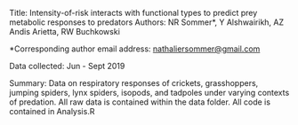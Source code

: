 Title: Intensity-of-risk interacts with functional types to predict prey metabolic responses to predators
Authors: NR Sommer*, Y Alshwairikh, AZ Andis Arietta, RW Buchkowski

*Corresponding author email address: nathaliersommer@gmail.com

Data collected: Jun - Sept 2019

Summary:
Data on respiratory responses of crickets, grasshoppers, jumping spiders, lynx spiders, isopods, and tadpoles under varying contexts of predation.
All raw data is contained within the data folder.
All code is contained in Analysis.R
